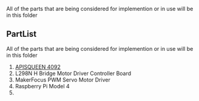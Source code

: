 All of the parts that are being considered for implemention or in use will be in this folder



## PartList
All of the parts that are being considered for implemention or in use will be in this folder

1. [APISQUEEN 4092](https://duckduckgo.com)
1. L298N H Bridge Motor Driver Controller Board
1. MakerFocus PWM Servo Motor Driver
1. Raspberry Pi Model 4
1. 
